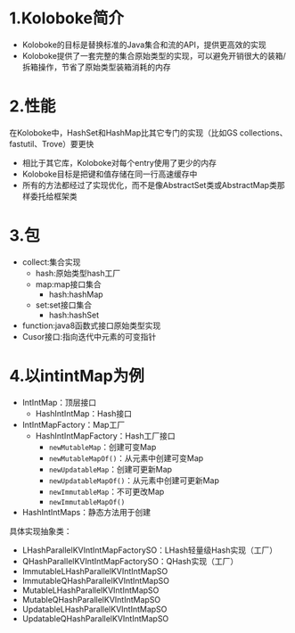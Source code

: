 # 1.Koloboke简介
- Koloboke的目标是替换标准的Java集合和流的API，提供更高效的实现
- Koloboke提供了一套完整的集合原始类型的实现，可以避免开销很大的装箱/拆箱操作，节省了原始类型装箱消耗的内存

# 2.性能
在Koloboke中，HashSet和HashMap比其它专门的实现（比如GS collections、fastutil、Trove）要更快
- 相比于其它库，Koloboke对每个entry使用了更少的内存
- Koloboke目标是把键和值存储在同一行高速缓存中
- 所有的方法都经过了实现优化，而不是像AbstractSet类或AbstractMap类那样委托给框架类

# 3.包
- collect:集合实现
    - hash:原始类型hash工厂
    - map:map接口集合
        - hash:hashMap
    - set:set接口集合
        - hash:hashSet
- function:java8函数式接口原始类型实现
- Cusor接口:指向迭代中元素的可变指针

# 4.以intintMap为例
- IntIntMap：顶层接口
    - HashIntIntMap：Hash接口
- IntIntMapFactory：Map工厂
    - HashIntIntMapFactory：Hash工厂接口
        - `newMutableMap`：创建可变Map
        - `newMutableMapOf()`：从元素中创建可变Map
        - `newUpdatableMap`：创建可更新Map
        - `newUpdatableMapOf()`：从元素中创建可更新Map
        - `newImmutableMap`：不可更改Map
        - `newImmutableMapOf()`
- HashIntIntMaps：静态方法用于创建
 
具体实现抽象类：
- LHashParallelKVIntIntMapFactorySO：LHash轻量级Hash实现（工厂）
- QHashParallelKVIntIntMapFactorySO：QHash实现（工厂）
- ImmutableLHashParallelKVIntIntMapSO
- ImmutableQHashParallelKVIntIntMapSO
- MutableLHashParallelKVIntIntMapSO
- MutableQHashParallelKVIntIntMapSO
- UpdatableLHashParallelKVIntIntMapSO
- UpdatableQHashParallelKVIntIntMapSO